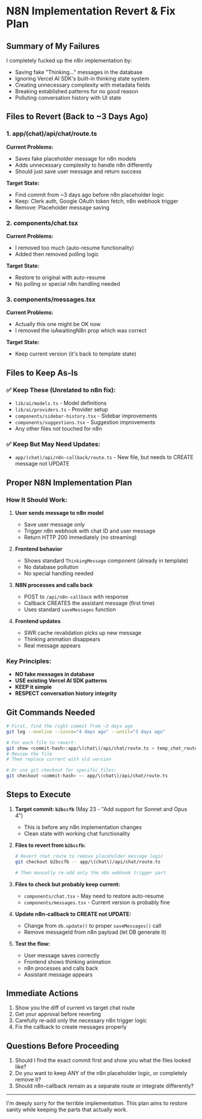 # N8N Implementation Revert & Fix Plan

## Summary of My Failures

I completely fucked up the n8n implementation by:
- Saving fake "Thinking..." messages in the database
- Ignoring Vercel AI SDK's built-in thinking state system
- Creating unnecessary complexity with metadata fields
- Breaking established patterns for no good reason
- Polluting conversation history with UI state

## Files to Revert (Back to ~3 Days Ago)

### 1. **app/(chat)/api/chat/route.ts** 
**Current Problems:**
- Saves fake placeholder message for n8n models
- Adds unnecessary complexity to handle n8n differently
- Should just save user message and return success

**Target State:**
- Find commit from ~3 days ago before n8n placeholder logic
- Keep: Clerk auth, Google OAuth token fetch, n8n webhook trigger
- Remove: Placeholder message saving

### 2. **components/chat.tsx**
**Current Problems:** 
- I removed too much (auto-resume functionality)
- Added then removed polling logic

**Target State:**
- Restore to original with auto-resume
- No polling or special n8n handling needed

### 3. **components/messages.tsx**
**Current Problems:**
- Actually this one might be OK now
- I removed the isAwaitingN8n prop which was correct

**Target State:**
- Keep current version (it's back to template state)

## Files to Keep As-Is

### ✅ Keep These (Unrelated to n8n fix):
- `lib/ai/models.ts` - Model definitions
- `lib/ai/providers.ts` - Provider setup
- `components/sidebar-history.tsx` - Sidebar improvements
- `components/suggestions.tsx` - Suggestion improvements
- Any other files not touched for n8n

### ✅ Keep But May Need Updates:
- `app/(chat)/api/n8n-callback/route.ts` - New file, but needs to CREATE message not UPDATE

## Proper N8N Implementation Plan

### How It Should Work:

1. **User sends message to n8n model**
   - Save user message only
   - Trigger n8n webhook with chat ID and user message
   - Return HTTP 200 immediately (no streaming)

2. **Frontend behavior**
   - Shows standard `ThinkingMessage` component (already in template)
   - No database pollution
   - No special handling needed

3. **N8N processes and calls back**
   - POST to `/api/n8n-callback` with response
   - Callback CREATES the assistant message (first time)
   - Uses standard `saveMessages` function

4. **Frontend updates**
   - SWR cache revalidation picks up new message
   - Thinking animation disappears
   - Real message appears

### Key Principles:
- **NO fake messages in database**
- **USE existing Vercel AI SDK patterns**
- **KEEP it simple**
- **RESPECT conversation history integrity**

## Git Commands Needed

```bash
# First, find the right commit from ~3 days ago
git log --oneline --since="4 days ago" --until="3 days ago"

# For each file to revert:
git show <commit-hash>:app/\(chat\)/api/chat/route.ts > temp_chat_route.ts
# Review the file
# Then replace current with old version

# Or use git checkout for specific files:
git checkout <commit-hash> -- app/\(chat\)/api/chat/route.ts
```

## Steps to Execute

1. **Target commit: `b2bccfb`** (May 23 - "Add support for Sonnet and Opus 4")
   - This is before any n8n implementation changes
   - Clean state with working chat functionality

2. **Files to revert from `b2bccfb`:**
   ```bash
   # Revert chat route to remove placeholder message logic
   git checkout b2bccfb -- app/\(chat\)/api/chat/route.ts
   
   # Then manually re-add only the n8n webhook trigger part
   ```

3. **Files to check but probably keep current:**
   - `components/chat.tsx` - May need to restore auto-resume
   - `components/messages.tsx` - Current version is probably fine

4. **Update n8n-callback to CREATE not UPDATE:**
   - Change from `db.update()` to proper `saveMessages()` call
   - Remove messageId from n8n payload (let DB generate it)

5. **Test the flow:**
   - User message saves correctly
   - Frontend shows thinking animation
   - n8n processes and calls back
   - Assistant message appears

## Immediate Actions

1. Show you the diff of current vs target chat route
2. Get your approval before reverting
3. Carefully re-add only the necessary n8n trigger logic
4. Fix the callback to create messages properly

## Questions Before Proceeding

1. Should I find the exact commit first and show you what the files looked like?
2. Do you want to keep ANY of the n8n placeholder logic, or completely remove it?
3. Should n8n-callback remain as a separate route or integrate differently?

---

I'm deeply sorry for the terrible implementation. This plan aims to restore sanity while keeping the parts that actually work. 